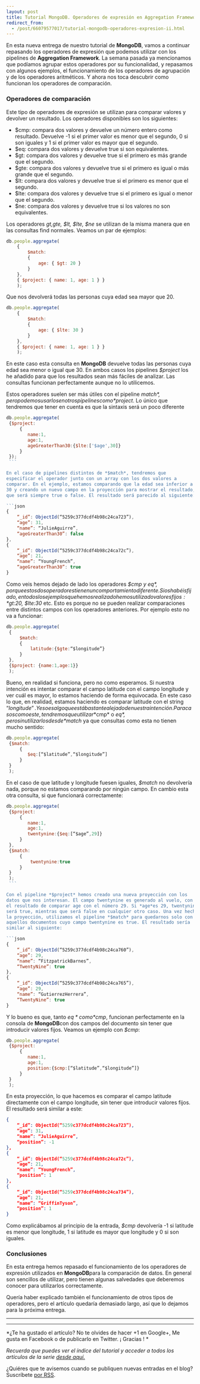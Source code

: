 ```yaml
---
layout: post
title: Tutorial MongoDB. Operadores de expresión en Aggregation Framework II
redirect_from:
  - /post/66079577017/tutorial-mongodb-operadores-expresion-ii.html
---
```


En esta nueva entrega de nuestro tutorial de **MongoDB**, vamos a
continuar repasando los operadores de expresión que podemos utilizar con
los pipelines de **Aggregation Framework**. La semana pasada ya
mencionamos que podíamos agrupar estos operadores por su funcionalidad,
y repasamos con algunos ejemplos, el funcionamiento de los operadores de
agrupación y de los operadores aritméticos. Y ahora nos toca descubrir
como funcionan los operadores de comparación.

### Operadores de comparación

Este tipo de operadores de expresión se utilizan para comparar valores
y devolver un resultado. Los operadores disponibles son los siguientes:

-   $cmp: compara dos valores y devuelve un número entero como  resultado. Devuelve -1 si el primer valor es menor que el segundo, 0 si son iguales y 1 si el primer valor es mayor que el segundo.
-   $eq: compara dos valores y devuelve true si son equivalentes.
-   $gt: compara dos valores y devuelve true si el primero es más grande que el segundo.
-   $gte: compara dos valores y devuelve true si el primero es igual o más grande que el segundo.
-   $lt: compara dos valores y devuelve true si el primero es menor que el segundo.
-   $lte: compara dos valores y devuelve true si el primero es igual o menor que el segundo.
-   $ne: compara dos valores y devuelve true si los valores no son equivalentes.

Los operadores *$gt,$gte, $lt, $lte, $ne* se utilizan de la misma
manera que en las consultas find normales. Veamos un par de ejemplos:

```javascript
db.people.aggregate(
    {
        $match:
        {
            age: { $gt: 20 }
        }
    },
    { $project: { name: 1, age: 1 } }
    );
```


Que nos devolverá todas las personas cuya edad sea mayor que 20.

```javascript
db.people.aggregate(
    {
        $match:
        {
            age: { $lte: 30 }
        }
    },
    { $project: { name: 1, age: 1 } }
    );
```

En este caso esta consulta en **MongoDB** devuelve todas las personas
cuya edad sea menor o igual que 30. En ambos casos los pipelines
*$project* los he añadido para que los resultados sean más fáciles de
analizar. Las consultas funcionan perfectamente aunque no lo utilicemos.


Estos operadores suelen ser más útiles con el pipeline *$match*, pero
podemos usarlos en otros pipelines como *$project*. Lo único que
tendremos que tener en cuenta es que la sintaxis será un poco diferente

```javascript
db.people.aggregate(
 {$project:
     {
        name:1,
        age:1,       
        ageGreaterThan30:{$lte:['$age',30]}
     }    
 });
 ```   

En el caso de pipelines distintos de *$match*, tendremos que
especificar el operador junto con un array con los dos valores a
comparar. En el ejemplo, estamos comparando que la edad sea inferior a
30 y creando un nuevo campo en la proyección para mostrar el resultado,
que será siempre true o false. El resultado será parecido al siguiente:

```json
{
    “_id”: ObjectId(“5259c377dcdf4b98c24ca723”),
    “age”: 31,
    “name”: “JulieAguirre”,
    “ageGreaterThan30”: false
},
{
    “_id”: ObjectId(“5259c377dcdf4b98c24ca72c”),
    “age”: 21,
    “name”: “YoungFrench”,
    “ageGreaterThan30”: true
}
```


Como veis hemos dejado de lado los operadores *$cmp y $eq*, porque
estos dos operadores tienen un comportamiento diferente. Si os habéis
fijado, en todos los ejemplos que hemos realizado hemos utilizado
valores fijos: *$gt:20, $lte:30* etc. Esto es porque no se pueden
realizar comparaciones entre distintos campos con los operadores
anteriores. Por ejemplo esto no va a funcionar:

```javascript
db.people.aggregate(
 {
     $match:
     {
         latitude:{$gte:“$longitude”}
     }    
 },
 {$project: {name:1,age:1}}
 );
```

Bueno, en realidad si funciona, pero no como esperamos. Si nuestra
intención es intentar comparar el campo latitude con el campo longitude
y ver cuál es mayor, lo estamos haciendo de forma equivocada. En este
caso lo que, en realidad, estamos haciendo es comparar latitude con el
string “$longitude”. Y eso es algo que está bastante alejado de nuestra
intención. Para casos como este, tendremos que utilizar *$cmp* o
*$eq*, pero sin utilizarlos desde *$match* ya que consultas como esta
no tienen mucho sentido:


```javascript
db.people.aggregate(
 {$match:
     {             
        $eq:[“$latitude”,“$longitude”]
     }    
 }
 );
```

En el caso de que latitude y longitude fuesen iguales, *$match* no
devolvería nada, porque no estamos comparando por ningún campo. En
cambio esta otra consulta, si que funcionará correctamente:

```javascript
db.people.aggregate(
 {$project:
     {           
        name:1,
        age:1,       
        twentynine:{$eq:[“$age”,29]}
     }    
 },
 {$match:
     {        
         twentynine:true
     }
 } 
 );
 ```   

Con el pipeline *$project* hemos creado una nueva proyección con los
datos que nos interesan. El campo twentynine es generado al vuelo, con
el resultado de comparar age con el número 29. Si *age*es 29, twentynine
será true, mientras que será false en cualquier otro caso. Una vez hecha
la proyección, utilizamos el pipeline *$match* para quedarnos solo con
aquellos documentos cuyo campo twentynine es true. El resultado sería
similar al siguiente:

```json
{
    “_id”: ObjectId(“5259c377dcdf4b98c24ca760”),
    “age”: 29,
    “name”: “FitzpatrickBarnes”,
    “TwentyNine”: true
},
{
    “_id”: ObjectId(“5259c377dcdf4b98c24ca765”),
    “age”: 29,
    “name”: “GutierrezHerrera”,
    “TwentyNine”: true
}
```

Y lo bueno es que, tanto *$eq* como *$cmp*, funcionan perfectamente en
la consola de **MongoDB**con dos campos del documento sin tener que
introducir valores fijos. Veamos un ejemplo con *$cmp*:


```javascript
db.people.aggregate(
 {$project:
     {           
        name:1,
        age:1,       
        position:{$cmp:[“$latitude”,“$longitude”]}
     }    
 } 
 );
```

En esta proyección, lo que hacemos es comparar el campo latitude
directamente con el campo longitude, sin tener que introducir valores
fijos. El resultado será similar a este:

```json
{
    “_id”: ObjectId(“5259c377dcdf4b98c24ca723”),
    “age”: 31,
    “name”: “JulieAguirre”,
    “position”: -1
},
{
    “_id”: ObjectId(“5259c377dcdf4b98c24ca72c”),
    “age”: 21,
    “name”: “YoungFrench”,
    “position”: 1
},
{
    “_id”: ObjectId(“5259c377dcdf4b98c24ca734”),
    “age”: 21,
    “name”: “GriffinTyson”,
    “position”: 1
}
```

Como explicábamos al principio de la entrada, *$cmp* devolvería -1 si
latitude es menor que longitude, 1 si latitude es mayor que longitude y
0 si son iguales.

### Conclusiones


 En esta entrega hemos repasado el funcionamiento de los operadores de
expresión utilizados en **MongoDB**para la comparación de datos. En
general son sencillos de utilizar, pero tienen algunas salvedades que
deberemos conocer para utilizarlos correctamente. 

 Quería haber explicado también el funcionamiento de otros tipos de
operadores, pero el artículo quedaría demasiado largo, así que lo
dejamos para la próxima entrega.

* * * * *

* * * * *

*¿Te ha gustado el artículo? No te olvides de hacer +1 en Google+, Me
gusta en Facebook o de publicarlo en Twitter. ¡ Gracias !
*

*Recuerda que puedes ver el índice del tutorial y acceder a todos los
artículos de la serie [desde
aquí.](http://www.charlascylon.com/p/tutorial-mongodb.html)*

¿Quiéres que te avisemos cuando se publiquen nuevas entradas en el blog?
Suscríbete [por RSS](feed://www.charlascylon.com/rss).*[
](http://www.charlascylon.com/p/tutorial-mongodb.html)*


